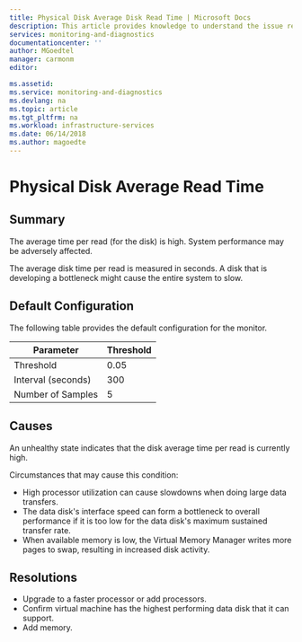 ```yaml
---
title: Physical Disk Average Disk Read Time | Microsoft Docs
description: This article provides knowledge to understand the issue reported, what are the possible causes, and how to resolve the health issue identified by Azure Monitor VM Health.
services: monitoring-and-diagnostics
documentationcenter: ''
author: MGoedtel
manager: carmonm
editor: 

ms.assetid: 
ms.service: monitoring-and-diagnostics
ms.devlang: na
ms.topic: article
ms.tgt_pltfrm: na
ms.workload: infrastructure-services
ms.date: 06/14/2018
ms.author: magoedte
---
```


# Physical Disk Average Read Time

## Summary

The average time per read (for the disk) is high. System performance may be adversely affected.

The average disk time per read is measured in seconds. A disk that is developing a bottleneck might cause the entire system to slow.

## Default Configuration

The following table provides the default configuration for the monitor.

|Parameter |Threshold |
|----------|----------|
|Threshold |0.05 |
|Interval (seconds) |300 |
|Number of Samples |5 |

## Causes

An unhealthy state indicates that the disk average time per read is currently high.

Circumstances that may cause this condition:

- High processor utilization can cause slowdowns when doing large data transfers.
- The data disk's interface speed can form a bottleneck to overall performance if it is too low for the data disk's maximum sustained transfer rate.
- When available memory is low, the Virtual Memory Manager writes more pages to swap, resulting in increased disk activity.

## Resolutions

- Upgrade to a faster processor or add processors.
- Confirm virtual machine has the highest performing data disk that it can support.
- Add memory.